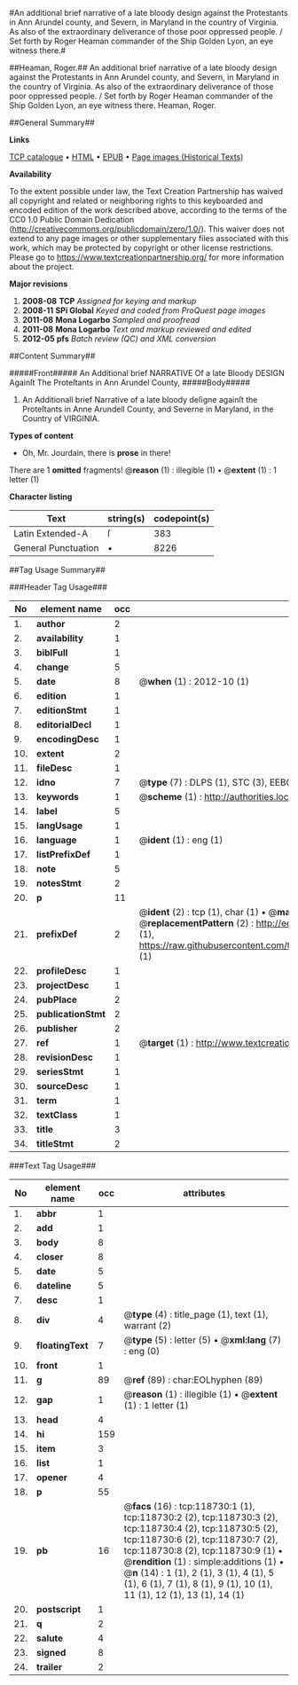 #An additional brief narrative of a late bloody design against the Protestants in Ann Arundel county, and Severn, in Maryland in the country of Virginia. As also of the extraordinary deliverance of those poor oppressed people. / Set forth by Roger Heaman commander of the Ship Golden Lyon, an eye witness there.#

##Heaman, Roger.##
An additional brief narrative of a late bloody design against the Protestants in Ann Arundel county, and Severn, in Maryland in the country of Virginia. As also of the extraordinary deliverance of those poor oppressed people. / Set forth by Roger Heaman commander of the Ship Golden Lyon, an eye witness there.
Heaman, Roger.

##General Summary##

**Links**

[TCP catalogue](http://www.ota.ox.ac.uk/tcp/)  • 
[HTML](http://tei.it.ox.ac.uk/tcp/Texts-HTML/free/A86/A86156.html)  • 
[EPUB](http://tei.it.ox.ac.uk/tcp/Texts-EPUB/free/A86/A86156.epub) • 
[Page images (Historical Texts)](https://historicaltexts.jisc.ac.uk/eebo-99866455e)

**Availability**

To the extent possible under law, the Text Creation Partnership has waived all copyright and related or neighboring rights to this keyboarded and encoded edition of the work described above, according to the terms of the CC0 1.0 Public Domain Dedication (http://creativecommons.org/publicdomain/zero/1.0/). This waiver does not extend to any page images or other supplementary files associated with this work, which may be protected by copyright or other license restrictions. Please go to https://www.textcreationpartnership.org/ for more information about the project.

**Major revisions**

1. __2008-08__ __TCP__ *Assigned for keying and markup*
1. __2008-11__ __SPi Global__ *Keyed and coded from ProQuest page images*
1. __2011-08__ __Mona Logarbo__ *Sampled and proofread*
1. __2011-08__ __Mona Logarbo__ *Text and markup reviewed and edited*
1. __2012-05__ __pfs__ *Batch review (QC) and XML conversion*

##Content Summary##

#####Front#####
An Additional brief NARRATIVE Of a late Bloody DESIGN Againſt The Proteſtants in Ann Arundel County,
#####Body#####

1. An Additionall brief Narrative of a late bloody deſigne againſt the Proteſtants in Anne Arundell County, and Severne in Maryland, in the Country of VIRGINIA.

**Types of content**

  * Oh, Mr. Jourdain, there is **prose** in there!

There are 1 **omitted** fragments! 
 @__reason__ (1) : illegible (1)  •  @__extent__ (1) : 1 letter (1)

**Character listing**


|Text|string(s)|codepoint(s)|
|---|---|---|
|Latin Extended-A|ſ|383|
|General Punctuation|•|8226|

##Tag Usage Summary##

###Header Tag Usage###

|No|element name|occ|attributes|
|---|---|---|---|
|1.|__author__|2||
|2.|__availability__|1||
|3.|__biblFull__|1||
|4.|__change__|5||
|5.|__date__|8| @__when__ (1) : 2012-10 (1)|
|6.|__edition__|1||
|7.|__editionStmt__|1||
|8.|__editorialDecl__|1||
|9.|__encodingDesc__|1||
|10.|__extent__|2||
|11.|__fileDesc__|1||
|12.|__idno__|7| @__type__ (7) : DLPS (1), STC (3), EEBO-CITATION (1), PROQUEST (1), VID (1)|
|13.|__keywords__|1| @__scheme__ (1) : http://authorities.loc.gov/ (1)|
|14.|__label__|5||
|15.|__langUsage__|1||
|16.|__language__|1| @__ident__ (1) : eng (1)|
|17.|__listPrefixDef__|1||
|18.|__note__|5||
|19.|__notesStmt__|2||
|20.|__p__|11||
|21.|__prefixDef__|2| @__ident__ (2) : tcp (1), char (1)  •  @__matchPattern__ (2) : ([0-9\-]+):([0-9IVX]+) (1), (.+) (1)  •  @__replacementPattern__ (2) : http://eebo.chadwyck.com/downloadtiff?vid=$1&page=$2 (1), https://raw.githubusercontent.com/textcreationpartnership/Texts/master/tcpchars.xml#$1 (1)|
|22.|__profileDesc__|1||
|23.|__projectDesc__|1||
|24.|__pubPlace__|2||
|25.|__publicationStmt__|2||
|26.|__publisher__|2||
|27.|__ref__|1| @__target__ (1) : http://www.textcreationpartnership.org/docs/. (1)|
|28.|__revisionDesc__|1||
|29.|__seriesStmt__|1||
|30.|__sourceDesc__|1||
|31.|__term__|1||
|32.|__textClass__|1||
|33.|__title__|3||
|34.|__titleStmt__|2||


###Text Tag Usage###

|No|element name|occ|attributes|
|---|---|---|---|
|1.|__abbr__|1||
|2.|__add__|1||
|3.|__body__|8||
|4.|__closer__|8||
|5.|__date__|5||
|6.|__dateline__|5||
|7.|__desc__|1||
|8.|__div__|4| @__type__ (4) : title_page (1), text (1), warrant (2)|
|9.|__floatingText__|7| @__type__ (5) : letter (5)  •  @__xml:lang__ (7) : eng (0)|
|10.|__front__|1||
|11.|__g__|89| @__ref__ (89) : char:EOLhyphen (89)|
|12.|__gap__|1| @__reason__ (1) : illegible (1)  •  @__extent__ (1) : 1 letter (1)|
|13.|__head__|4||
|14.|__hi__|159||
|15.|__item__|3||
|16.|__list__|1||
|17.|__opener__|4||
|18.|__p__|55||
|19.|__pb__|16| @__facs__ (16) : tcp:118730:1 (1), tcp:118730:2 (2), tcp:118730:3 (2), tcp:118730:4 (2), tcp:118730:5 (2), tcp:118730:6 (2), tcp:118730:7 (2), tcp:118730:8 (2), tcp:118730:9 (1)  •  @__rendition__ (1) : simple:additions (1)  •  @__n__ (14) : 1 (1), 2 (1), 3 (1), 4 (1), 5 (1), 6 (1), 7 (1), 8 (1), 9 (1), 10 (1), 11 (1), 12 (1), 13 (1), 14 (1)|
|20.|__postscript__|1||
|21.|__q__|2||
|22.|__salute__|4||
|23.|__signed__|8||
|24.|__trailer__|2||
